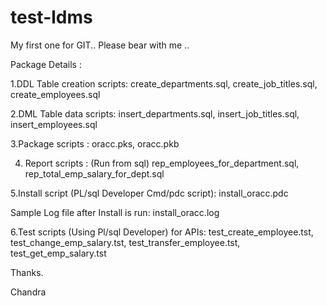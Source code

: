 # test-ldms

My first one for GIT..
Please bear with me  ..

Package Details :

1.DDL Table creation scripts:
  create_departments.sql,
  create_job_titles.sql,
  create_employees.sql

2.DML Table data scripts:
  insert_departments.sql,
  insert_job_titles.sql,
  insert_employees.sql

3.Package scripts :
  oracc.pks,
  oracc.pkb

4. Report scripts : (Run from sql)
   rep_employees_for_department.sql,
   rep_total_emp_salary_for_dept.sql

5.Install script (PL/sql Developer Cmd/pdc script):
   install_oracc.pdc

  Sample Log file after Install is run:
  install_oracc.log

6.Test scripts (Using Pl/sql Developer) for APIs:
  test_create_employee.tst,
  test_change_emp_salary.tst,
  test_transfer_employee.tst,
  test_get_emp_salary.tst

Thanks.

Chandra
